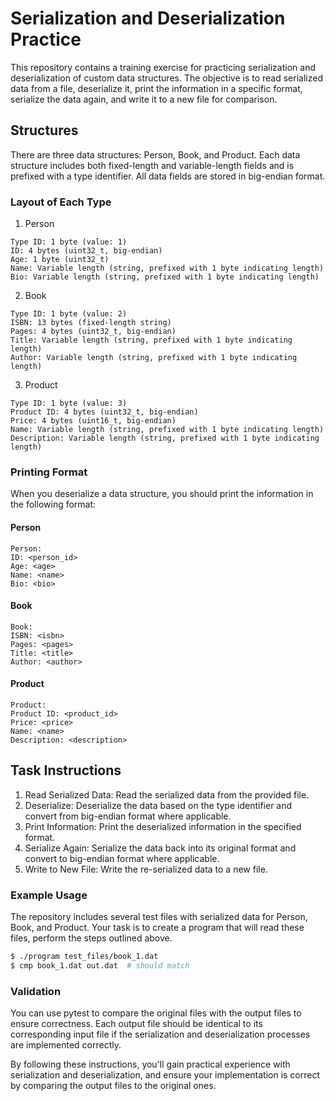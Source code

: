 <!-- Generated with ChatGPT, then edited and added to -->

# Serialization and Deserialization Practice

This repository contains a training exercise for practicing serialization and deserialization of custom data structures. The objective is to read serialized data from a file, deserialize it, print the information in a specific format, serialize the data again, and write it to a new file for comparison.

## Structures

There are three data structures: Person, Book, and Product. Each data structure includes both fixed-length and variable-length fields and is prefixed with a type identifier. All data fields are stored in big-endian format.

### Layout of Each Type
1. Person

```
Type ID: 1 byte (value: 1)
ID: 4 bytes (uint32_t, big-endian)
Age: 1 byte (uint32_t)
Name: Variable length (string, prefixed with 1 byte indicating length)
Bio: Variable length (string, prefixed with 1 byte indicating length)
```

2. Book

```
Type ID: 1 byte (value: 2)
ISBN: 13 bytes (fixed-length string)
Pages: 4 bytes (uint32_t, big-endian)
Title: Variable length (string, prefixed with 1 byte indicating length)
Author: Variable length (string, prefixed with 1 byte indicating length)
```

3. Product

```
Type ID: 1 byte (value: 3)
Product ID: 4 bytes (uint32_t, big-endian)
Price: 4 bytes (uint16_t, big-endian)
Name: Variable length (string, prefixed with 1 byte indicating length)
Description: Variable length (string, prefixed with 1 byte indicating length)
```

### Printing Format

When you deserialize a data structure, you should print the information in the following format:

#### Person

```
Person:
ID: <person_id>
Age: <age>
Name: <name>
Bio: <bio>
```

#### Book

```
Book:
ISBN: <isbn>
Pages: <pages>
Title: <title>
Author: <author>
```

#### Product

```
Product:
Product ID: <product_id>
Price: <price>
Name: <name>
Description: <description>
```

## Task Instructions

1. Read Serialized Data: Read the serialized data from the provided file.
2. Deserialize: Deserialize the data based on the type identifier and convert from big-endian format where applicable.
3. Print Information: Print the deserialized information in the specified format.
4. Serialize Again: Serialize the data back into its original format and convert to big-endian format where applicable.
5. Write to New File: Write the re-serialized data to a new file.

### Example Usage

The repository includes several test files with serialized data for Person, Book, and Product. Your task is to create a program that will read these files, perform the steps outlined above.

```sh
$ ./program test_files/book_1.dat
$ cmp book_1.dat out.dat  # should match
```

### Validation

You can use pytest to compare the original files with the output files to ensure correctness. Each output file should be identical to its corresponding input file if the serialization and deserialization processes are implemented correctly.

By following these instructions, you'll gain practical experience with serialization and deserialization, and ensure your implementation is correct by comparing the output files to the original ones.